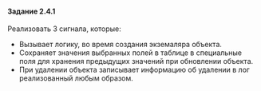 #### Задание 2.4.1

Реализовать 3 сигнала, которые:

- Вызывает логику, во время создания экземаляра объекта.
- Сохраняет значения выбранных полей в таблице в специальные поля для хранения предыдущих значений при обновлении объекта.
- При удалении объекта записывает информацию об удалении в лог реализованный любым образом.